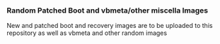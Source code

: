 ### Random Patched Boot and vbmeta/other miscella Images
New and patched boot and recovery images are to be uploaded to this repository as well as vbmeta and other random images
